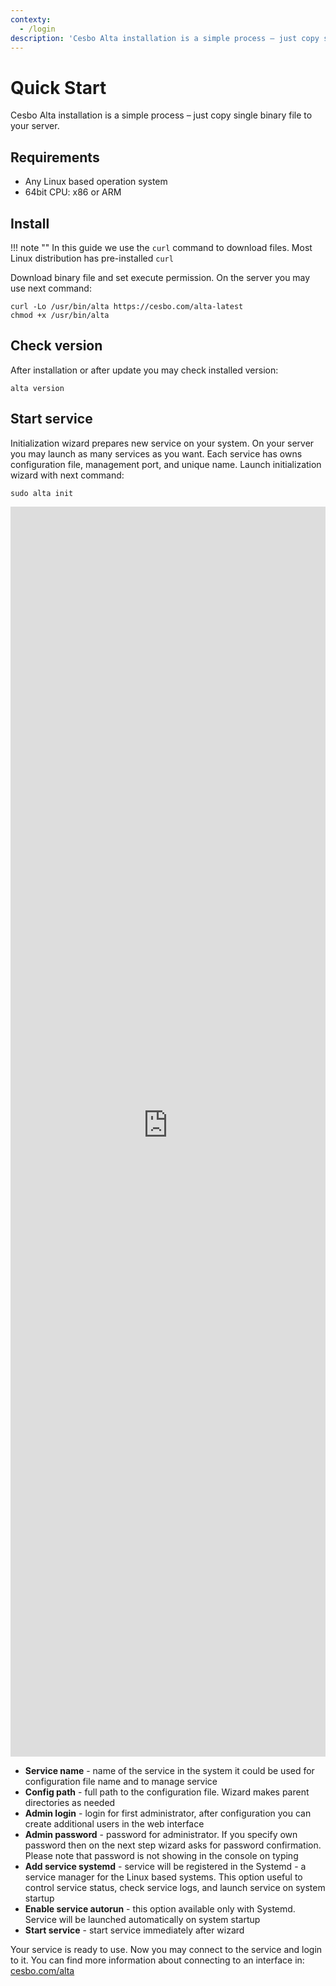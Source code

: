 ```yaml
---
contexty:
  - /login
description: 'Cesbo Alta installation is a simple process – just copy single binary file to your server'
---
```


# Quick Start

Cesbo Alta installation is a simple process – just copy single binary file to your server.

## Requirements

- Any Linux based operation system
- 64bit CPU: x86 or ARM

## Install

!!! note ""
    In this guide we use the `curl` command to download files.
    Most Linux distribution has pre-installed `curl`

Download binary file and set execute permission. On the server you may use next command:

```
curl -Lo /usr/bin/alta https://cesbo.com/alta-latest
chmod +x /usr/bin/alta
```

## Check version

After installation or after update you may check installed version:

```
alta version
```

## Start service

Initialization wizard prepares new service on your system. On your server you may launch as many services as you want. Each service has owns configuration file, management port, and unique name. Launch initialization wizard with next command:

```
sudo alta init
```

<div style="position: relative; padding-top: 50vh;"><iframe src="https://customer-jmuojszo6d9hxk3k.cloudflarestream.com/7148481fadc65b275ecdab0c1235bf0d/iframe?poster=https%3A%2F%2Fcustomer-jmuojszo6d9hxk3k.cloudflarestream.com%2F7148481fadc65b275ecdab0c1235bf0d%2Fthumbnails%2Fthumbnail.jpg%3Ftime%3D28s%26height%3D600" style="border: none; position: absolute; top: 0; left: 0; height: 100%; width: 100%;" allow="accelerometer; gyroscope; autoplay; encrypted-media; picture-in-picture;" allowfullscreen="true"></iframe></div>

- **Service name** - name of the service in the system it could be used for configuration file name and to manage service
- **Config path** - full path to the configuration file. Wizard makes parent directories as needed
- **Admin login** - login for first administrator, after configuration you can create additional users in the web interface
- **Admin password** - password for administrator. If you specify own password then on the next step wizard asks for password confirmation. Please note that password is not showing in the console on typing
- **Add service systemd** - service will be registered in the Systemd - a service manager for the Linux based systems. This option useful to control service status, check service logs, and launch service on system startup
- **Enable service autorun** - this option available only with Systemd. Service will be launched automatically on system startup
- **Start service** - start service immediately after wizard

Your service is ready to use.
Now you may connect to the service and login to it. You can find more information about connecting to an interface in: [cesbo.com/alta](/en/alta/interface/)

